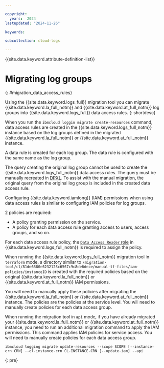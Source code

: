 ```yaml
---

copyright:
  years:  2024
lastupdated: "2024-11-26"

keywords: 

subcollection: cloud-logs

---
```



{{site.data.keyword.attribute-definition-list}}

# Migrating log groups
{: #migration_data_access_rules}

Using the {{site.data.keyword.logs_full}} migration tool you can migrate {{site.data.keyword.la_full_notm}} and {{site.data.keyword.at_full_notm}} log groups into {{site.data.keyword.logs_full}} data access rules.
{: shortdesc}

When you run the `ibmcloud loggin migrate create-resources` command, data access rules are created in the {{site.data.keyword.logs_full_notm}} instance based on the log groups defined in the migrated {{site.data.keyword.la_full_notm}} or {{site.data.keyword.at_full_notm}} instance.

A data rule is created for each log group. The data rule is configured with the same name as the log group.

The query creating the original log group cannot be used to create the {{site.data.keyword.logs_full_notm}} data access rules. The query must be manually recreated in [DPXL](/docs/cloud-logs?topic=cloud-logs-dpxl_ref). To assist with the manual migration, the original query from the original log group is included in the created data access rule.

Configuring {{site.data.keyword.iamlong}} (IAM) permissions when using data access rules is similar to configuring IAM policies for log groups.

2 policies are required:

* A policy granting permission on the service.
* A policy for each data access rule granting access to users, access groups, and so on.

For each data access rule policy, the [`Data Access Reader` role](/docs/cloud-logs?topic=cloud-logs-iam-actions&interface=ui#iam-actions-DataAccessRestrictionReader) in {{site.data.keyword.logs_full_notm}} is required to assign the policy.

When running the {{site.data.keyword.logs_full_notm}} migration tool in `terraform` mode, a directory similar to `/migration-tool/cl/81de6380e6232123c6567c9c8de6dece/manual-tf-files/iam-policies/instanceID` is created with the required policies based on the original {{site.data.keyword.la_full_notm}} or {{site.data.keyword.at_full_notm}} IAM permissions.

You will need to manually apply these policies after migrating the {{site.data.keyword.la_full_notm}} or {{site.data.keyword.at_full_notm}} instance. The policies are the policies at the service level. You will need to manually create policies for each data access group.

When running the migration tool in `api` mode, if you have already migrated your {{site.data.keyword.la_full_notm}} or {{site.data.keyword.at_full_notm}} instance, you need to run an additional migration command to apply the IAM permissions. This command applies IAM policies for service access. You will need to manually create policies for each data access group.

```text
ibmcloud logging migrate update-resources --scope SCOPE [--instance-crn CRN] --cl-instance-crn CL-INSTANCE-CRN [--update-iam] --api 
```
{: pre}

